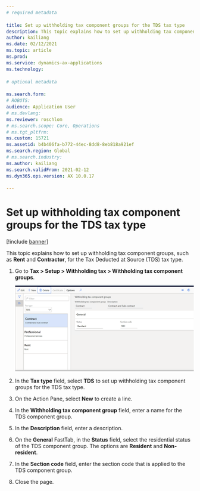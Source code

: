 ```yaml
---
# required metadata

title: Set up withholding tax component groups for the TDS tax type
description: This topic explains how to set up withholding tax component groups, such as Rent and Contractor, for the Tax Deducted at Source (TDS) tax type.
author: kailiang
ms.date: 02/12/2021
ms.topic: article
ms.prod: 
ms.service: dynamics-ax-applications
ms.technology: 

# optional metadata

ms.search.form: 
# ROBOTS: 
audience: Application User
# ms.devlang: 
ms.reviewer: roschlom
# ms.search.scope: Core, Operations
# ms.tgt_pltfrm: 
ms.custom: 15721
ms.assetid: b4b406fa-b772-44ec-8dd8-8eb818a921ef
ms.search.region: Global
# ms.search.industry: 
ms.author: kailiang
ms.search.validFrom: 2021-02-12
ms.dyn365.ops.version: AX 10.0.17

---
```

# Set up withholding tax component groups for the TDS tax type

[!include [banner](../includes/banner.md)]

This topic explains how to set up withholding tax component groups, such as **Rent** and **Contractor**, for the Tax Deducted at Source (TDS) tax type.

1. Go to **Tax \> Setup \> Withholding tax \> Withholding tax component groups**.

    [![Withholding tax component groups page.](./media/apac-ind-TDS-8.png)](./media/apac-ind-TDS-8.png)

2. In the **Tax type** field, select **TDS** to set up withholding tax component groups for the TDS tax type.
3. On the Action Pane, select **New** to create a line.
4. In the **Withholding tax component group** field, enter a name for the TDS component group.
5. In the **Description** field, enter a description.
6. On the **General** FastTab, in the **Status** field, select the residential status of the TDS component group. The options are **Resident** and **Non-resident**.
7. In the **Section code** field, enter the section code that is applied to the TDS component group.
8. Close the page.
